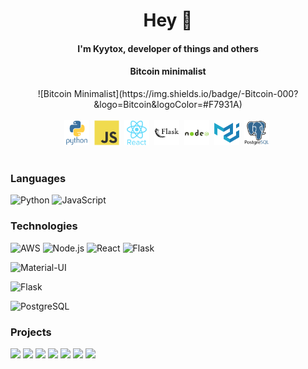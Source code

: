 
<div id="header" align="center">
  <h1>Hey 👋</h1>
  <h4>I'm Kyytox, developer of things and others</h4>
  <h4>Bitcoin minimalist</h4>
  ![Bitcoin Minimalist](https://img.shields.io/badge/-Bitcoin-000?&logo=Bitcoin&logoColor=#F7931A)
  <br>
  <br>
</div>
  
<div align="center">
  <img src="https://github.com/devicons/devicon/blob/master/icons/python/python-original-wordmark.svg" title="Python" alt="React" width="40" height="40"/>&nbsp;
    <img src="https://github.com/devicons/devicon/blob/master/icons/javascript/javascript-original.svg" title="JavaScript" alt="JavaScript" width="40" height="40"/>&nbsp;
  <img src="https://github.com/devicons/devicon/blob/master/icons/react/react-original-wordmark.svg" title="React" alt="React" width="40" height="40"/>&nbsp;
    <img src="https://github.com/devicons/devicon/blob/master/icons/flask/flask-original-wordmark.svg" title="Material UI" alt="Material UI" width="40" height="40"/>&nbsp;
  <img src="https://github.com/devicons/devicon/blob/master/icons/nodejs/nodejs-original-wordmark.svg" title="NodeJS" alt="NodeJS" width="40" height="40"/>&nbsp;
    <img src="https://github.com/devicons/devicon/blob/master/icons/materialui/materialui-original.svg" title="Material UI" alt="Material UI" width="40" height="40"/>&nbsp;
      <img src="https://github.com/devicons/devicon/blob/master/icons/postgresql/postgresql-original-wordmark.svg" title="Material UI" alt="Material UI" width="40" height="40"/>&nbsp;
</div>

<!-- <br>  
<div align="center">
  <img src="https://github-readme-stats.vercel.app/api/top-langs/?username=Kyytox&langs_count=8&theme=dark&bg_color=60,200122,6f0000&hide_border=True&text_color=dbdbdb"/>
</div> -->

<br>  

### Languages

![Python](https://img.shields.io/badge/-Python-000?&logo=Python)
![JavaScript](https://img.shields.io/badge/-JavaScript-000?&logo=JavaScript)

### Technologies

![AWS](https://img.shields.io/badge/-AWS-000?&logo=Amazon-AWS&logoColor=F90)
![Node.js](https://img.shields.io/badge/-Node.js-000?&logo=node.js)
![React](https://img.shields.io/badge/-React-000?&logo=React)
![Flask](https://img.shields.io/badge/-Flask-000?&logo=Flask&logoColor=#000000)


![Material-UI](https://img.shields.io/badge/-Material-UI-000?&logo=MUI&logoColor=#007FFF)

![Flask](https://img.shields.io/badge/-Flask-000?&logo=Flask&logoColor=#000000)

![PostgreSQL](https://img.shields.io/badge/-PostgreSQL-000?&logo=PostgreSQL&logoColor=#4169E1)


### Projects

[![](https://img.shields.io/badge/-🗺%20Portfolio-000)](https://github.com/Kyytox/Portfolio)
[![](https://img.shields.io/badge/-🧬%20Bitcoin%20Quizz-000)](https://github.com/Kyytox/bitcoin_quizz)
[![](https://img.shields.io/badge/-🦠%20Sentiment%20Twitter%20Ia-000)](https://github.com/Kyytox/app-web-sentiment-twitter-ia)
[![](https://img.shields.io/badge/-📝%20Coin%20Centraliz-000)](https://github.com/Kyytox/Coin_Centraliz)
[![](https://img.shields.io/badge/-🔬%20Codewars%20User%20Stats-000)](https://github.com/Kyytox/codewars-user-stats)
[![](https://img.shields.io/badge/-🛰%20Vinyls%20Dub%20Scrap-000)](https://github.com/Kyytox/vinyls_dub_scrap)
[![](https://img.shields.io/badge/-🔊%20Tools%20dev-000)](https://github.com/Kyytox/kytox-dev-tools)

